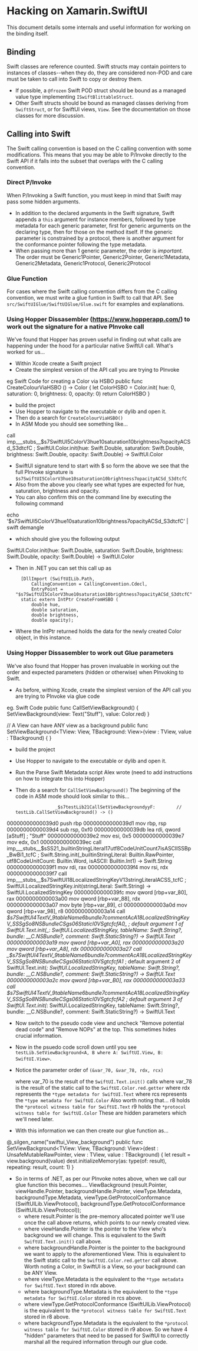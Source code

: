 # Hacking on Xamarin.SwiftUI

This document details some internals and useful information for working on the binding itself.

## Binding

Swift classes are reference counted. Swift structs may contain pointers to instances of classes--when they do, they are considered non-POD and care must be taken to call into Swift to copy or destroy them.

- If possible, a `@frozen` Swift POD struct should be bound as a managed value type implementing `ISwiftBlittableStruct`.
- Other Swift structs should be bound as managed classes deriving from `SwiftStruct`, or for SwiftUI views, `View`. See the documentation on those classes for more discussion.

## Calling into Swift

The Swift calling convention is based on the C calling convention with some modifications. This means that you may be able to P/Invoke directly to the Swift API if it falls into the subset that overlaps with the C calling convention.

### Direct P/Invoke

When P/Invoking a Swift function, you must keep in mind that Swift may pass some hidden arguments.

- In addition to the declared arguments in the Swift signature, Swift appends a `this` argument for instance members, followed by type metadata for each generic parameter, first for generic arguments on the declaring type, then for those on the method itself. If the generic parameter is constrained by a protocol, there is another argument for the conformance pointer following the type metadata.
- When passing more than 1 generic parameter, the order is *important*. The order must be Generic1Pointer, Generic2Pointer, Generic1Metadata, Generic2Metadata, Generic1Protocol, Generic2Protocol

### Glue Function

For cases where the Swift calling convention differs from the C calling convention, we must write a glue funtion in Swift to call that API. See `src/SwiftUIGlue/SwiftUIGlue/Glue.swift` for examples and explanations.

### Using Hopper Dissasembler (https://www.hopperapp.com/) to work out the signature for a native PInvoke call
We've found that Hopper has proven useful in finding out what calls are happening under the hood for a particular native SwiftUI call.
What's worked for us...

- Within Xcode create a Swift project
- Create the simplest version of the API call you are trying to PInvoke

eg Swift Code for creating a Color via HSBO
public func CreateColourViaHSBO () -> Color
{
    let ColorHSBO = Color.init( hue: 0, saturation: 0, brightness: 0, opacity: 0)
    return ColorHSBO
}

- build the project
- Use Hopper to navigate to the executable or dylib and open it.
- Then do a search for `CreateColourViaHSBO()`
- In ASM Mode you should see something like...

call       imp___stubs__$s7SwiftUI5ColorV3hue10saturation10brightness7opacityACSd_S3dtcfC ; SwiftUI.Color.init(hue: Swift.Double, saturation: Swift.Double, brightness: Swift.Double, opacity: Swift.Double) -> SwiftUI.Color

- SwiftUI signature tend to start with $ so form the above we see that the full PInvoke signature is `$s7SwiftUI5ColorV3hue10saturation10brightness7opacityACSd_S3dtcfC`
- Also from the above you clearly see what types are expected for hue, saturation, brightness and opacity.
- You can also confirm this on the command line by executing the following command

echo '$s7SwiftUI5ColorV3hue10saturation10brightness7opacityACSd_S3dtcfC' | swift demangle

- which should give you the following output

SwiftUI.Color.init(hue: Swift.Double, saturation: Swift.Double, brightness: Swift.Double, opacity: Swift.Double) -> SwiftUI.Color

- Then in .NET you can set this call up as

		[DllImport (SwiftUILib.Path,
			CallingConvention = CallingConvention.Cdecl,
			EntryPoint = "$s7SwiftUI5ColorV3hue10saturation10brightness7opacityACSd_S3dtcfC")]
		static extern IntPtr CreateFromHSBO (
			double hue,
			double saturation,
			double brightness,
			double opacity);

- Where the IntPtr returned holds the data for the newly created Color object, in this instance.


### Using Hopper Dissasembler to work out Glue parameters
We've also found that Hopper has proven invaluable in working out the order and expected parameters (hidden or otherwise) when PInvoking to Swift.

- As before, withing Xcode, create the simplest version of the API call you are trying to PInvoke via glue code

eg. Swift Code
public func CallSetViewBackground()
{
    SetViewBackground(view: Text("Stuff"), value: Color.red)
}

// A View can have ANY view as a background
public func SetViewBackground<TView: View, TBackground: View>(view : TView, value : TBackground)
{
}

- build the project
- Use Hopper to navigate to the executable or dylib and open it.
- Run the Parse Swift Metadata script Alex wrote (need to add instructions on how to integrate this into Hopper)
- Then do a search for `CallSetViewBackground()`
The beginning of the code in ASM mode should look similar to this...

                     _$s7testLib21CallSetViewBackgroundyyF:        // testLib.CallSetViewBackground() -> ()
00000000000039d0         push       rbp
00000000000039d1         mov        rbp, rsp
00000000000039d4         sub        rsp, 0xf0
00000000000039db         lea        rdi, qword [aStuff]                         ; "Stuff"
00000000000039e2         mov        esi, 0x5
00000000000039e7         mov        edx, 0x1
00000000000039ec         call       imp___stubs__$sSS21_builtinStringLiteral17utf8CodeUnitCount7isASCIISSBp_BwBi1_tcfC ; Swift.String.init(_builtinStringLiteral: Builtin.RawPointer, utf8CodeUnitCount: Builtin.Word, isASCII: Builtin.Int1) -> Swift.String
00000000000039f1         mov        rdi, rax
00000000000039f4         mov        rsi, rdx
00000000000039f7         call       imp___stubs__$s7SwiftUI18LocalizedStringKeyV13stringLiteralACSS_tcfC ; SwiftUI.LocalizedStringKey.init(stringLiteral: Swift.String) -> SwiftUI.LocalizedStringKey
00000000000039fc         mov        qword [rbp+var_80], rax
0000000000003a00         mov        qword [rbp+var_88], rdx
0000000000003a07         mov        byte [rbp+var_89], cl
0000000000003a0d         mov        qword [rbp+var_98], r8
0000000000003a14         call       _$s7SwiftUI4TextV_9tableName6bundle7commentAcA18LocalizedStringKeyV_SSSgSo8NSBundleCSgs06StaticI0VSgtcfcfA0_ ; default argument 1 of SwiftUI.Text.init(_: SwiftUI.LocalizedStringKey, tableName: Swift.String?, bundle: __C.NSBundle?, comment: Swift.StaticString?) -> SwiftUI.Text
0000000000003a19         mov        qword [rbp+var_A0], rax
0000000000003a20         mov        qword [rbp+var_A8], rdx
0000000000003a27         call       _$s7SwiftUI4TextV_9tableName6bundle7commentAcA18LocalizedStringKeyV_SSSgSo8NSBundleCSgs06StaticI0VSgtcfcfA1_ ; default argument 2 of SwiftUI.Text.init(_: SwiftUI.LocalizedStringKey, tableName: Swift.String?, bundle: __C.NSBundle?, comment: Swift.StaticString?) -> SwiftUI.Text
0000000000003a2c         mov        qword [rbp+var_B0], rax
0000000000003a33         call       _$s7SwiftUI4TextV_9tableName6bundle7commentAcA18LocalizedStringKeyV_SSSgSo8NSBundleCSgs06StaticI0VSgtcfcfA2_ ; default argument 3 of SwiftUI.Text.init(_: SwiftUI.LocalizedStringKey, tableName: Swift.String?, bundle: __C.NSBundle?, comment: Swift.StaticString?) -> SwiftUI.Text

- Now switch to the pseudo code view and uncheck "Remove potential dead code" and "Remove NOPs" at the top. This sometimes hides crucial information.
- Now in the psuedo code scroll down until you see  `testLib.SetViewBackground<A, B where A: SwiftUI.View, B: SwiftUI.View>`.
- Notice the parameter order of `(&var_70, &var_78, rdx, rcx)`

    where var_70 is the result of the `SwiftUI.Text.init()` calls
    where var_78 is the result of the static call to the `SwiftUI.Color.red.getter`
    where rdx represents the `*type metadata for SwiftUI.Text`
    where rcs represents the `*type metadata for SwiftUI.Color`
Also worth noting that...
    r8 holds the `*protocol witness table for SwiftUI.Text`
    r9 holds the `*protocol witness table for SwiftUI.Color`
These are hidden parameters which we'll need later.

- With this information we can then create our glue function as...

@_silgen_name("swiftui_View_background")
public func SetViewBackground<TView: View, TBackground: View>(dest : UnsafeMutableRawPointer, view : TView, value : TBackground)
{
    let result = view.background(value)
    dest.initializeMemory(as: type(of: result), repeating: result, count: 1)
}

- So in terms of .NET, as per our PInvoke notes above, when we call our glue function this becomes....
ViewBackground (result.Pointer, viewHandle.Pointer, backgroundHandle.Pointer, viewType.Metadata, backgroundType.Metadata, viewType.GetProtocolConformance (SwiftUILib.ViewProtocol), backgroundType.GetProtocolConformance (SwiftUILib.ViewProtocol));
    - where result.Pointer is the pre-memory allocated pointer we'll use once the call above returns, which points to our newly created view.
    - where viewHandle.Pointer is the pointer to the View who's background we will change. This is equivalent to the Swift `SwiftUI.Text.init()` call above.
    - where backgroundHandle.Pointer is the pointer to the background we want to apply to the aforementioned View. This is equivalent to the Swift static call to the `SwiftUI.Color.red.getter` call above. Worth noting a Color, in SwiftUI is a View, so your background can be ANY View.
    - where viewType.Metadata is the equivalent  to the `*type metadata for SwiftUI.Text` stored in rdx above.
    - where backgroundType.Metadata is the equivalent  to the `*type metadata for SwiftUI.Color` stored in rcs above.
    - where viewType.GetProtocolConformance (SwiftUILib.ViewProtocol) is the equivalent  to the `*protocol witness table for SwiftUI.Text` stored in r8 above.
    - where backgroundType.Metadata is the equivalent  to the `*protocol witness table for SwiftUI.Color` stored in r9 above.
So we have 4 "hidden" parameters that need to be passed for SwiftUI to correctly marshal all the required information through our glue code.